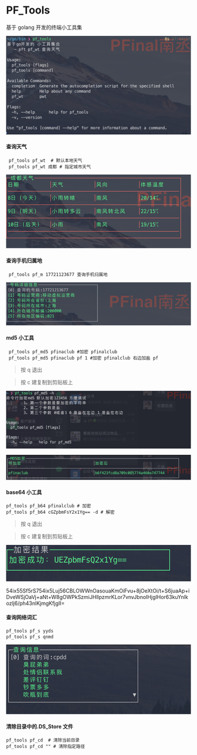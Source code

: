 # PF_Tools

基于 golang 开发的终端小工具集

![](https://raw.githubusercontent.com/pfinal-nc/iGallery/master/blog/202311081714504.png)

#### 查询天气

```shell
 pf_tools pf_wt  # 默认本地天气
 pf_tools pf_wt 成都 # 指定城市天气 
```
![](https://raw.githubusercontent.com/pfinal-nc/iGallery/master/blog/202311081716928.png)

#### 查询手机归属地

```shell
 pf_tools pf_m 17721123677 查询手机归属地
```

![](https://raw.githubusercontent.com/pfinal-nc/iGallery/master/blog/202311091002314.png)

#### md5 小工具

```shell
 pf_tools pf_md5 pfinaclub #加密 pfinalclub
 pf_tools pf_md5 pfinaclub pf 1 #加密 pfinalclub 右边加盐 pf
```
> 按 q 退出 

> 按 c 建复制到剪贴板上 

![](https://raw.githubusercontent.com/pfinal-nc/iGallery/master/blog/202311141146354.png)

![](https://raw.githubusercontent.com/pfinal-nc/iGallery/master/blog/202311141148825.png)

#### base64 小工具

```shell
pf_tools pf_b64 pfinalclub # 加密
pf_tools pf_b64 cGZpbmFsY2x1Yg== -d # 解密
```
> 按 q 退出

> 按 c 建复制到剪贴板上

![](https://raw.githubusercontent.com/pfinal-nc/iGallery/master/blog/202311141431206.png)

54ix55Sf5rS754ix5Luj56CBLOWWnOasouaKmOiFvu+8jOeXtOi/t+S6juaAp+iDveWSjOaVj+aNt+W8gOWPkSzmiJHllpzmrKLor7vnvJbnoIHjgIHor63kuYnlkozlj6/ph43nlKjmgKfjgII=


#### 查询网络词汇

```shell
pf_tools pf_s yyds 
pf_tools pf_s qnmd
```
![](https://raw.githubusercontent.com/pfinal-nc/iGallery/master/blog/202311151407598.png)


#### 清除目录中的.DS_Store 文件
```shell
pf_tools pf_cd  # 清除当前目录
pf_tools pf_cd "" # 清除指定路径
```

